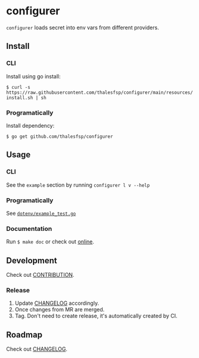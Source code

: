 # configurer

`configurer` loads secret into env vars from different providers.

## Install

### CLI

Install using go install:

`$ curl -s https://raw.githubusercontent.com/thalesfsp/configurer/main/resources/install.sh | sh`

### Programatically

Install dependency:

`$ go get github.com/thalesfsp/configurer`

## Usage

### CLI

See the `example` section by running `configurer l v --help` 

### Programatically

See [`dotenv/example_test.go`](dotenv/example_test.go)

### Documentation

Run `$ make doc` or check out [online](https://pkg.go.dev/github.com/thalesfsp/configurer).

## Development

Check out [CONTRIBUTION](CONTRIBUTION.md).

### Release

1. Update [CHANGELOG](CHANGELOG.md) accordingly.
2. Once changes from MR are merged.
3. Tag. Don't need to create release, it's automatically created by CI.

## Roadmap

Check out [CHANGELOG](CHANGELOG.md).
